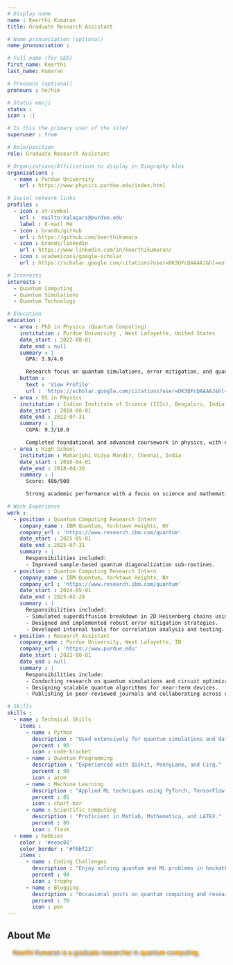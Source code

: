 ```yaml
---
# Display name
name : Keerthi Kumaran
title: Graduate Research Assistant

# Name pronunciation (optional)
name_pronunciation :

# Full name (for SEO)
first_name: Keerthi
last_name: Kumaran

# Pronouns (optional)
pronouns : he/him

# Status emoji
status :
icon : :|

# Is this the primary user of the site?
superuser : true

# Role/position
role: Graduate Research Assistant

# Organizations/Affiliations to display in Biography blox
organizations :
  - name : Purdue University
    url : https://www.physics.purdue.edu/index.html

# Social network links
profiles :
  - icon : at-symbol
    url : 'mailto:kalagars@purdue.edu'
    label : E-mail Me
  - icon : brands/github
    url : https://github.com/keerthikumara
  - icon : brands/linkedin
    url : https://www.linkedin.com/in/keerthikumaran/
  - icon : academicons/google-scholar
    url : https://scholar.google.com/citations?user=DK3QFcQAAAAJ&hl=en

# Interests
interests :
  - Quantum Computing
  - Quantum Simulations
  - Quantum Technology

# Education
education :
  - area : PhD in Physics (Quantum Computing)
    institution : Purdue University , West Lafayette, United States
    date_start : 2022-08-01
    date_end : null
    summary : |
      GPA: 3.9/4.0

      Research focus on quantum simulations, error mitigation, and quantum circuit optimization. Contributed to high-impact projects at IBM Quantum and Purdue University.
    button :
      text : 'View Profile'
      url : 'https://scholar.google.com/citations?user=DK3QFcQAAAAJ&hl=en'
  - area : BS in Physics
    institution : Indian Institute of Science (IISc), Bengaluru, India
    date_start : 2018-08-01
    date_end : 2022-07-31
    summary : |
      CGPA: 9.3/10.0

      Completed foundational and advanced coursework in physics, with early exposure to quantum computing and research.
  - area : High School
    institution : Maharishi Vidya Mandir, Chennai, India
    date_start : 2016-04-01
    date_end : 2018-04-30
    summary : |
      Score: 486/500

      Strong academic performance with a focus on science and mathematics.

# Work Experience
work :
  - position : Quantum Computing Research Intern
    company_name : IBM Quantum, Yorktown Heights, NY
    company_url : 'https://www.research.ibm.com/quantum'
    date_start : 2025-05-01
    date_end : 2025-07-31
    summary : |
      Responsibilities included:
      - Improved sample-based quantum diagonalization sub-routines.
  - position : Quantum Computing Research Intern
    company_name : IBM Quantum, Yorktown Heights, NY
    company_url : 'https://www.research.ibm.com/quantum'
    date_start : 2024-05-01
    date_end : 2025-02-28
    summary : |
      Responsibilities included:
      - Simulated superdiffusion breakdown in 2D Heisenberg chains using quantum circuits.
      - Designed and implemented robust error mitigation strategies.
      - Developed internal tools for correlation analysis and testing.
  - position : Research Assistant
    company_name : Purdue University, West Lafayette, IN
    company_url : 'https://www.purdue.edu'
    date_start : 2022-08-01
    date_end : null
    summary : |
      Responsibilities include:
      - Conducting research on quantum simulations and circuit optimization.
      - Designing scalable quantum algorithms for near-term devices.
      - Publishing in peer-reviewed journals and collaborating across disciplines.

# Skills
skills :
  - name : Technical Skills
    items :
      - name : Python
        description : "Used extensively for quantum simulations and data analysis."
        percent : 95
        icon : code-bracket
      - name : Quantum Programming
        description : "Experienced with Qiskit, PennyLane, and Cirq."
        percent : 90
        icon : atom
      - name : Machine Learning
        description : "Applied ML techniques using PyTorch, TensorFlow, and Scikit-learn."
        percent : 85
        icon : chart-bar
      - name : Scientific Computing
        description : "Proficient in Matlab, Mathematica, and LATEX."
        percent : 80
        icon : flask
  - name : Hobbies
    color : '#eeac02'
    color_border : '#f0bf23'
    items :
      - name : Coding Challenges
        description : "Enjoy solving quantum and ML problems in hackathons."
        percent : 90
        icon : trophy
      - name : Blogging
        description : "Occasional posts on quantum computing and research life."
        percent : 70
        icon : pen
---
```

## About Me

<span style="
  color: #FFA500;
  background-color: rgba(255, 255, 255, 0.6);
  padding: 6px 12px;
  border-radius: 8px;
  text-shadow: 2px 2px 6px #000000;
">
  Keerthi Kumaran is a graduate researcher in quantum computing.
</span>


